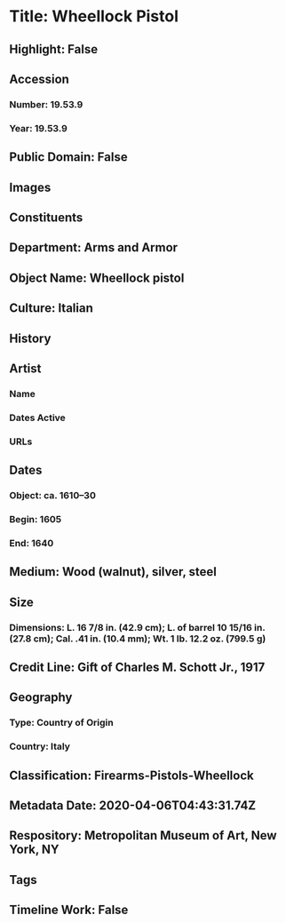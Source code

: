 # Title: Wheellock Pistol
## Highlight: False
## Accession
### Number: 19.53.9
### Year: 19.53.9
## Public Domain: False
## Images
## Constituents
## Department: Arms and Armor
## Object Name: Wheellock pistol
## Culture: Italian
## History
## Artist
### Name
### Dates Active
### URLs
## Dates
### Object: ca. 1610–30
### Begin: 1605
### End: 1640
## Medium: Wood (walnut), silver, steel
## Size
### Dimensions: L. 16 7/8 in. (42.9 cm); L. of barrel 10 15/16 in. (27.8 cm); Cal. .41 in. (10.4 mm); Wt. 1 lb. 12.2 oz.  (799.5 g)
## Credit Line: Gift of Charles M. Schott Jr., 1917
## Geography
### Type: Country of Origin
### Country: Italy
## Classification: Firearms-Pistols-Wheellock
## Metadata Date: 2020-04-06T04:43:31.74Z
## Respository: Metropolitan Museum of Art, New York, NY
## Tags
## Timeline Work: False